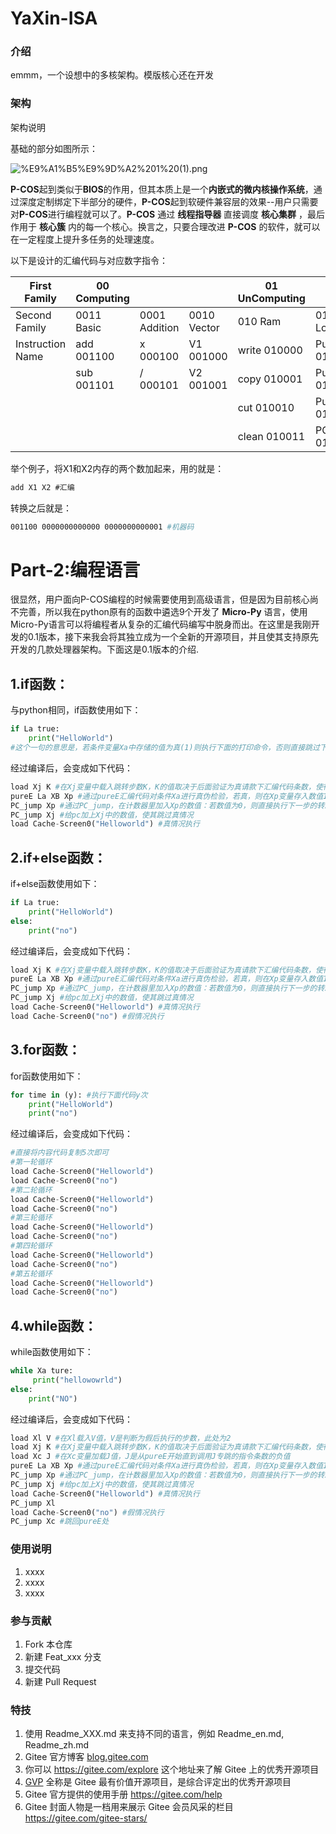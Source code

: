 # YaXin-ISA

### 介绍

emmm，一个设想中的多核架构。模版核心还在开发

### 架构

架构说明

基础的部分如图所示：

![%E9%A1%B5%E9%9D%A2%201%20(1).png](%E9%A1%B5%E9%9D%A2%201%20(1).png)

**P-COS**起到类似于**BIOS**的作用，但其本质上是一个**内嵌式的微内核操作系统**，通过深度定制绑定下半部分的硬件，**P-COS**起到软硬件兼容层的效果--用户只需要对**P-COS**进行编程就可以了。**P-COS** 通过 **线程指导器** 直接调度 **核心集群** ，最后作用于 **核心簇** 内的每一个核心。换言之，只要合理改进 **P-COS** 的软件，就可以在一定程度上提升多任务的处理速度。

以下是设计的汇编代码与对应数字指令：

| First Family | 00 Computing |  |  | 01 UnComputing |  |
| --- | --- | --- | --- | --- | --- |
| Second Family | 0011 Basic | 0001 Addition | 0010 Vector | 010 Ram | 011 Logic |
| Instruction Name | add 001100 | x 000100 | V1 001000 | write 010000 | PureE(=) 011000 |
|  | sub 001101 | / 000101 | V2 001001 | copy 010001 | PureB(>) 011001 |
|  |  |  |  | cut 010010 | PureN 011010 |
|  |  |  |  | clean 010011 | PC_jump 010011 |

举个例子，将X1和X2内存的两个数加起来，用的就是：

```swift
add X1 X2 #汇编
```

转换之后就是：

```makefile
001100 0000000000000 0000000000001 #机器码
```

# Part-2:编程语言

很显然，用户面向P-COS编程的时候需要使用到高级语言，但是因为目前核心尚不完善，所以我在python原有的函数中遴选9个开发了 **Micro-Py** 语言，使用Micro-Py语言可以将编程者从复杂的汇编代码编写中脱身而出。在这里是我刚开发的0.1版本，接下来我会将其独立成为一个全新的开源项目，并且使其支持原先开发的几款处理器架构。下面这是0.1版本的介绍.

## 1.if函数：

与python相同，if函数使用如下：

```python
if La true:
    print("HelloWorld")
#这个一句的意思是，若条件变量Xa中存储的值为真(1)则执行下面的打印命令，否则直接跳过下面的打印命令
```

经过编译后，会变成如下代码：

```python
load Xj K #在Xj变量中载入跳转步数K，K的值取决于后面验证为真请款下汇编代码条数，使得pc的内存数值+k后可以正好跳过真情况下的最后一条指令。在这个例子中，k=1
pureE La XB Xp #通过pureE汇编代码对条件Xa进行真伪检验，若真，则在Xp变量存入数值1，若假则存入0
PC_jump Xp #通过PC_jump，在计数器里加入Xp的数值：若数值为0，则直接执行下一步的转跳指令；若为1，则会直接跳过下一条指令
PC_jump Xj #给pc加上Xj中的数值，使其跳过真情况
load Cache-Screen0("Helloworld") #真情况执行
```

## 2.if+else函数：

if+else函数使用如下：

```python
if La true:
    print("HelloWorld")
else:
    print("no")
```

经过编译后，会变成如下代码：

```python
load Xj K #在Xj变量中载入跳转步数K，K的值取决于后面验证为真请款下汇编代码条数，使得pc的内存数值+k后可以正好跳过真情况下的最后一条指令。在这个例子中，k=1
pureE La XB Xp #通过pureE汇编代码对条件Xa进行真伪检验，若真，则在Xp变量存入数值1，若假则存入0
PC_jump Xp #通过PC_jump，在计数器里加入Xp的数值：若数值为0，则直接执行下一步的转跳指令；若为1，则会直接跳过下一条指令
PC_jump Xj #给pc加上Xj中的数值，使其跳过真情况
load Cache-Screen0("Helloworld") #真情况执行
load Cache-Screen0("no") #假情况执行
```

## 3.for函数：

for函数使用如下：

```python
for time in (y): #执行下面代码y次
    print("HelloWorld")
    print("no")
```

经过编译后，会变成如下代码：

```python
#直接将内容代码复制5次即可
#第一轮循环
load Cache-Screen0("Helloworld")
load Cache-Screen0("no")
#第二轮循环
load Cache-Screen0("Helloworld")
load Cache-Screen0("no")
#第三轮循环
load Cache-Screen0("Helloworld")
load Cache-Screen0("no")
#第四轮循环
load Cache-Screen0("Helloworld")
load Cache-Screen0("no")
#第五轮循环
load Cache-Screen0("Helloworld")
load Cache-Screen0("no")
```

## 4.while函数：

while函数使用如下：

```python
while Xa ture:
     print("hellowowrld")
else:
    print("NO")
```

经过编译后，会变成如下代码：

```python
load Xl V #在Xl载入V值，V是判断为假后执行的步数，此处为2
load Xj K #在Xj变量中载入跳转步数K，K的值取决于后面验证为真请款下汇编代码条数，使得pc的内存数值+k后可以正好跳过真情况下的最后一条指令。在这个例子中，k=2
load Xc J #在Xc变量加载J值，J是从pureE开始直到调用J专跳的指令条数的负值
pureE La XB Xp #通过pureE汇编代码对条件Xa进行真伪检验，若真，则在Xp变量存入数值1，若假则存入0
PC_jump Xp #通过PC_jump，在计数器里加入Xp的数值：若数值为0，则直接执行下一步的转跳指令；若为1，则会直接跳过下一条指令
PC_jump Xj #给pc加上Xj中的数值，使其跳过真情况
load Cache-Screen0("Helloworld") #真情况执行
PC_jump Xl
load Cache-Screen0("no") #假情况执行
PC_jump Xc #跳回pureE处
```

### 使用说明

1. xxxx
2. xxxx
3. xxxx

### 参与贡献

1. Fork 本仓库
2. 新建 Feat_xxx 分支
3. 提交代码
4. 新建 Pull Request

### 特技

1. 使用 Readme\_XXX.md 来支持不同的语言，例如 Readme\_en.md, Readme\_zh.md
2. Gitee 官方博客 [blog.gitee.com](https://blog.gitee.com/)
3. 你可以 https://gitee.com/explore 这个地址来了解 Gitee 上的优秀开源项目
4. [GVP](https://gitee.com/gvp) 全称是 Gitee 最有价值开源项目，是综合评定出的优秀开源项目
5. Gitee 官方提供的使用手册 https://gitee.com/help
6. Gitee 封面人物是一档用来展示 Gitee 会员风采的栏目 https://gitee.com/gitee-stars/
